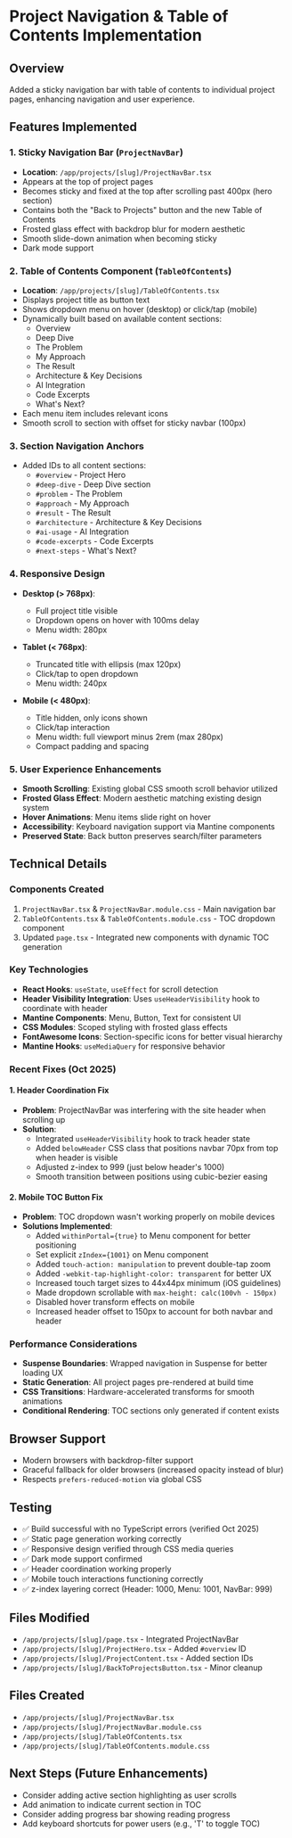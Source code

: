 # Project Navigation & Table of Contents Implementation

## Overview
Added a sticky navigation bar with table of contents to individual project pages, enhancing navigation and user experience.

## Features Implemented

### 1. Sticky Navigation Bar (`ProjectNavBar`)
- **Location**: `/app/projects/[slug]/ProjectNavBar.tsx`
- Appears at the top of project pages
- Becomes sticky and fixed at the top after scrolling past 400px (hero section)
- Contains both the "Back to Projects" button and the new Table of Contents
- Frosted glass effect with backdrop blur for modern aesthetic
- Smooth slide-down animation when becoming sticky
- Dark mode support

### 2. Table of Contents Component (`TableOfContents`)
- **Location**: `/app/projects/[slug]/TableOfContents.tsx`
- Displays project title as button text
- Shows dropdown menu on hover (desktop) or click/tap (mobile)
- Dynamically built based on available content sections:
  - Overview
  - Deep Dive
  - The Problem
  - My Approach
  - The Result
  - Architecture & Key Decisions
  - AI Integration
  - Code Excerpts
  - What's Next?
- Each menu item includes relevant icons
- Smooth scroll to section with offset for sticky navbar (100px)

### 3. Section Navigation Anchors
- Added IDs to all content sections:
  - `#overview` - Project Hero
  - `#deep-dive` - Deep Dive section
  - `#problem` - The Problem
  - `#approach` - My Approach
  - `#result` - The Result
  - `#architecture` - Architecture & Key Decisions
  - `#ai-usage` - AI Integration
  - `#code-excerpts` - Code Excerpts
  - `#next-steps` - What's Next?

### 4. Responsive Design
- **Desktop (> 768px)**:
  - Full project title visible
  - Dropdown opens on hover with 100ms delay
  - Menu width: 280px

- **Tablet (< 768px)**:
  - Truncated title with ellipsis (max 120px)
  - Click/tap to open dropdown
  - Menu width: 240px

- **Mobile (< 480px)**:
  - Title hidden, only icons shown
  - Click/tap interaction
  - Menu width: full viewport minus 2rem (max 280px)
  - Compact padding and spacing

### 5. User Experience Enhancements
- **Smooth Scrolling**: Existing global CSS smooth scroll behavior utilized
- **Frosted Glass Effect**: Modern aesthetic matching existing design system
- **Hover Animations**: Menu items slide right on hover
- **Accessibility**: Keyboard navigation support via Mantine components
- **Preserved State**: Back button preserves search/filter parameters

## Technical Details

### Components Created
1. `ProjectNavBar.tsx` & `ProjectNavBar.module.css` - Main navigation bar
2. `TableOfContents.tsx` & `TableOfContents.module.css` - TOC dropdown component
3. Updated `page.tsx` - Integrated new components with dynamic TOC generation

### Key Technologies
- **React Hooks**: `useState`, `useEffect` for scroll detection
- **Header Visibility Integration**: Uses `useHeaderVisibility` hook to coordinate with header
- **Mantine Components**: Menu, Button, Text for consistent UI
- **CSS Modules**: Scoped styling with frosted glass effects
- **FontAwesome Icons**: Section-specific icons for better visual hierarchy
- **Mantine Hooks**: `useMediaQuery` for responsive behavior

### Recent Fixes (Oct 2025)

#### 1. Header Coordination Fix
- **Problem**: ProjectNavBar was interfering with the site header when scrolling up
- **Solution**:
  - Integrated `useHeaderVisibility` hook to track header state
  - Added `belowHeader` CSS class that positions navbar 70px from top when header is visible
  - Adjusted z-index to 999 (just below header's 1000)
  - Smooth transition between positions using cubic-bezier easing

#### 2. Mobile TOC Button Fix
- **Problem**: TOC dropdown wasn't working properly on mobile devices
- **Solutions Implemented**:
  - Added `withinPortal={true}` to Menu component for better positioning
  - Set explicit `zIndex={1001}` on Menu component
  - Added `touch-action: manipulation` to prevent double-tap zoom
  - Added `-webkit-tap-highlight-color: transparent` for better UX
  - Increased touch target sizes to 44x44px minimum (iOS guidelines)
  - Made dropdown scrollable with `max-height: calc(100vh - 150px)`
  - Disabled hover transform effects on mobile
  - Increased header offset to 150px to account for both navbar and header

### Performance Considerations
- **Suspense Boundaries**: Wrapped navigation in Suspense for better loading UX
- **Static Generation**: All project pages pre-rendered at build time
- **CSS Transitions**: Hardware-accelerated transforms for smooth animations
- **Conditional Rendering**: TOC sections only generated if content exists

## Browser Support
- Modern browsers with backdrop-filter support
- Graceful fallback for older browsers (increased opacity instead of blur)
- Respects `prefers-reduced-motion` via global CSS

## Testing
- ✅ Build successful with no TypeScript errors (verified Oct 2025)
- ✅ Static page generation working correctly
- ✅ Responsive design verified through CSS media queries
- ✅ Dark mode support confirmed
- ✅ Header coordination working properly
- ✅ Mobile touch interactions functioning correctly
- ✅ z-index layering correct (Header: 1000, Menu: 1001, NavBar: 999)

## Files Modified
- `/app/projects/[slug]/page.tsx` - Integrated ProjectNavBar
- `/app/projects/[slug]/ProjectHero.tsx` - Added `#overview` ID
- `/app/projects/[slug]/ProjectContent.tsx` - Added section IDs
- `/app/projects/[slug]/BackToProjectsButton.tsx` - Minor cleanup

## Files Created
- `/app/projects/[slug]/ProjectNavBar.tsx`
- `/app/projects/[slug]/ProjectNavBar.module.css`
- `/app/projects/[slug]/TableOfContents.tsx`
- `/app/projects/[slug]/TableOfContents.module.css`

## Next Steps (Future Enhancements)
- Consider adding active section highlighting as user scrolls
- Add animation to indicate current section in TOC
- Consider adding progress bar showing reading progress
- Add keyboard shortcuts for power users (e.g., 'T' to toggle TOC)
